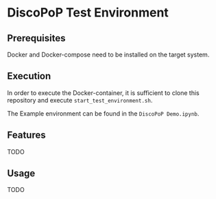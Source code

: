 # DiscoPoP Test Environment

## Prerequisites
Docker and Docker-compose need to be installed on the target system.

## Execution
In order to execute the Docker-container, it is sufficient to clone this repository and execute `start_test_environment.sh`.

The Example environment can be found in the `DiscoPoP Demo.ipynb`.

## Features
TODO

## Usage
TODO
